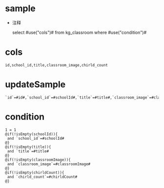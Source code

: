 sample
===
* 注释

	select #use("cols")# from kg_classroom where #use("condition")#

cols
===

	id,school_id,title,classroom_image,chirld_count

updateSample
===

	`id`=#id#,`school_id`=#schoolId#,`title`=#title#,`classroom_image`=#classroomImage#,`chirld_count`=#chirldCount#

condition
===

	1 = 1  
	@if(!isEmpty(schoolId)){
	 and `school_id`=#schoolId#
	@}
	@if(!isEmpty(title)){
	 and `title`=#title#
	@}
	@if(!isEmpty(classroomImage)){
	 and `classroom_image`=#classroomImage#
	@}
	@if(!isEmpty(chirldCount)){
	 and `chirld_count`=#chirldCount#
	@}
	
